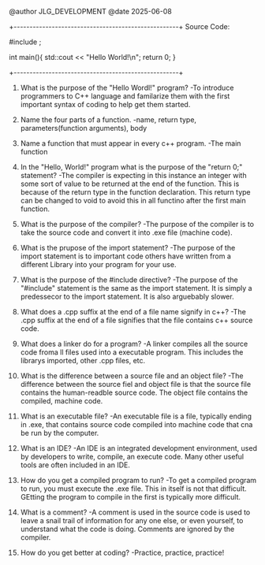 @author JLG_DEVELOPMENT
@date 2025-06-08


+----------------------------------------------------+
Source Code:

#include <iostream>;

int main(){
    std::cout << "Hello World!\n";
    return 0;
}

+----------------------------------------------------+
1. What is the purpose of the "Hello Wordl!" program?
    -To introduce programmers to C++ language and familarize them with the first important syntax of coding
    to help get them started.

2. Name the four parts of a function.
    -name, return type, parameters(function arguments), body

3. Name a function that must appear in every c++ program.
    -The main function

4. In the "Hello, World!" program what is the purpose of the "return 0;" statement?
    -The compiler is expecting in this instance an integer with some sort of value to be returned at
    the end of the function. This is because of the return type in the function declaration. 
    This return type can be changed to void to avoid this in all functino after the first main function.

5. What is the purpose of the compiler?
    -The purpose of the compiler is to take the source code and convert it into .exe file (machine code).

6. What is the prupose of the import statement?
    -The purpose of the import statement is to important code others have written from a different Library
    into your program for your use.

7. What is the purpose of the #include directive?
    -The purpose of the "#include" statement is the same as the import statement. It is simply a predessecor to the import statement.
    It is also arguebably slower.

8. What does a .cpp suffix at the end of a file name signify in c++?
    -The .cpp suffix at the end of a file signifies that the file contains c++ source code.

9. What does a linker do for a program?
    -A linker compiles all the source code froma ll files used into a executable program. 
    This includes the librarys imported, other .cpp files, etc.

10. What is the difference between a source file and an object file?
    -The difference between the source fiel and object file is that the source file contains the human-readble
    source code. The object file contains the compiled, machine code.

11. What is an executable file?
    -An executable file is a file, typically ending in .exe, that contains source code compiled into machine code
    that cna be run by the computer.

12. What is an IDE?
    -An IDE is an integrated development environment, used by developers to write, compile, an execute code.
    Many other useful tools are often included in an IDE.

13. How do you get a compiled program to run?
    -To get a compiled program to run, you must execute the .exe file. This in itself is not that difficult.
    GEtting the program to compile in the first is typically more difficult.

14. What is a comment?
    -A comment is used in the source code is used to leave a snail trail of information for any one else,
    or even yourself, to understand what the code is doing. Comments are ignored by the compiler.

15. How do you get better at coding? 
    -Practice, practice, practice!

    